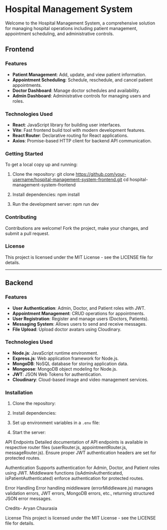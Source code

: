 # Hospital Management System

Welcome to the Hospital Management System, a comprehensive solution for managing hospital operations including patient management, appointment scheduling, and administrative controls.

## Frontend

### Features

- **Patient Management**: Add, update, and view patient information.
- **Appointment Scheduling**: Schedule, reschedule, and cancel patient appointments.
- **Doctor Dashboard**: Manage doctor schedules and availability.
- **Admin Dashboard**: Administrative controls for managing users and roles.

### Technologies Used

- **React**: JavaScript library for building user interfaces.
- **Vite**: Fast frontend build tool with modern development features.
- **React Router**: Declarative routing for React applications.
- **Axios**: Promise-based HTTP client for backend API communication.

### Getting Started

To get a local copy up and running:

1. Clone the repository:
git clone https://github.com/your-username/hospital-management-system-frontend.git
cd hospital-management-system-frontend

2. Install dependencies:
npm install

3. Run the development server:
npm run dev


### Contributing

Contributions are welcome! Fork the project, make your changes, and submit a pull request.

### License

This project is licensed under the MIT License - see the LICENSE file for details.

---

## Backend

### Features

- **User Authentication**: Admin, Doctor, and Patient roles with JWT.
- **Appointment Management**: CRUD operations for appointments.
- **User Registration**: Register and manage users (Doctors, Patients).
- **Messaging System**: Allows users to send and receive messages.
- **File Upload**: Upload doctor avatars using Cloudinary.

### Technologies Used

- **Node.js**: JavaScript runtime environment.
- **Express.js**: Web application framework for Node.js.
- **MongoDB**: NoSQL database for storing application data.
- **Mongoose**: MongoDB object modeling for Node.js.
- **JWT**: JSON Web Tokens for authentication.
- **Cloudinary**: Cloud-based image and video management services.

### Installation

1. Clone the repository:

2. Install dependencies:

3. Set up environment variables in a `.env` file:

4. Start the server:

API Endpoints
Detailed documentation of API endpoints is available in respective router files (userRouter.js, appointmentRouter.js, messageRouter.js). Ensure proper JWT authentication headers are set for protected routes.

Authentication
Supports authentication for Admin, Doctor, and Patient roles using JWT. Middleware functions (isAdminAuthenticated, isPatientAuthenticated) enforce authentication for protected routes.

Error Handling
Error handling middleware (errorMiddleware.js) manages validation errors, JWT errors, MongoDB errors, etc., returning structured JSON error messages.

Credits-
Aryan Chaurasia

License
This project is licensed under the MIT License - see the LICENSE file for details.
